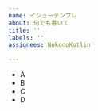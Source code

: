 ```yaml
---
name: イシューテンプレ
about: 何でも書いて
title: ''
labels: ''
assignees: NokonoKotlin

---
```


- A
- B
- C
- D
